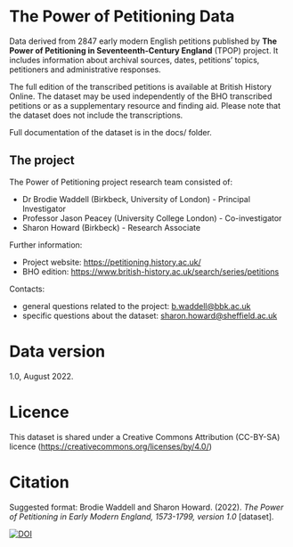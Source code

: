 # The Power of Petitioning Data

Data derived from 2847 early modern English petitions published by
**The Power of Petitioning in Seventeenth-Century England** (TPOP)
project. It includes information about archival sources, dates,
petitions’ topics, petitioners and administrative responses.

The full edition of the transcribed petitions is available at British
History Online. The dataset
may be used independently of the BHO transcribed petitions or as a
supplementary resource and finding aid. Please note that the dataset
does not include the transcriptions.

Full documentation of the dataset is in the docs/ folder.

## The project

The Power of Petitioning project research team consisted of:

-   Dr Brodie Waddell (Birkbeck, University of London) - Principal
    Investigator
-   Professor Jason Peacey (University College London) - Co-investigator
-   Sharon Howard (Birkbeck) - Research Associate

Further information:

-   Project website: <https://petitioning.history.ac.uk/>
-   BHO edition:
    <https://www.british-history.ac.uk/search/series/petitions>

Contacts:

-   general questions related to the project: <b.waddell@bbk.ac.uk>
-   specific questions about the dataset:
    <sharon.howard@sheffield.ac.uk>


# Data version

1.0, August 2022.

# Licence

This dataset is shared under a Creative Commons Attribution (CC-BY-SA)
licence (<https://creativecommons.org/licenses/by/4.0/>)

# Citation

Suggested format: Brodie Waddell and Sharon Howard. (2022). *The Power
of Petitioning in Early Modern England, 1573-1799, version 1.0*
\[dataset\].

[![DOI](https://zenodo.org/badge/524586789.svg)](https://zenodo.org/badge/latestdoi/524586789)

